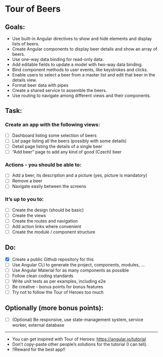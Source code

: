 # Tour of Beers

## Goals:
- Use built-in Angular directives to show and hide elements and display lists of beers.
- Create Angular components to display beer details and show an array of beers.
- Use one-way data binding for read-only data.
- Add editable fields to update a model with two-way data binding.
- Bind component methods to user events, like keystrokes and clicks.
- Enable users to select a beer from a master list and edit that beer in the details view.
- Format beer data with pipes
- Create a shared service to assemble the beers.
- Use routing to navigate among different views and their components.

## Task:
### Create an app with the following views:
- [ ] Dashboard listing some selection of beers
- [ ] List page listing all the beers (possibly with some details)
- [ ] Detail page listing the details of a single beer
- [ ] “Add beer” page to add any kind of good (Czech) beer
### Actions - you should be able to:
- [ ] Add a beer, its description and a picture (yes, picture is mandatory)
- [ ] Remove a beer
- [ ] Navigate easily between the screens
### It’s up to you to:
- [ ] Create the design (should be basic)
- [ ] Create the views
- [ ] Create the routes and navigation
- [ ] Add action links where convenient
- [ ] Create the module / component structure
## Do:
- [x] Create a public Github repository for this
- [ ] Use Angular CLI to generate the project, components, modules, ...
- [ ] Use Angular Material for as many components as possible
- [ ] Follow clean coding standards
- [ ] Write unit tests as per examples, including e2e
- [ ] Be creative - bonus points for bonus features
- [ ] Try not to follow the Tour of Heroes too much

## Optionally (more bonus points):
- [ ] \(Optional) Be responsive, use state-management system, service worker, external database
---

- You can get inspired with Tour of Heroes: https://angular.io/tutorial
- Don’t copy-paste other people’s solutions for the tutorial (I can tell).
- !!Reward for the best app!!
